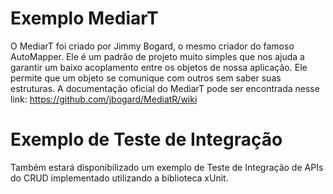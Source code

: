 # Exemplo MediarT
O MediarT foi criado por Jimmy Bogard, o mesmo criador do famoso AutoMapper. Ele é um padrão de projeto muito simples que nos ajuda a garantir um baixo acoplamento entre os objetos de nossa aplicação. Ele permite que um objeto se comunique com outros sem saber suas estruturas.
A documentação oficial do MediarT pode ser encontrada nesse link: https://github.com/jbogard/MediatR/wiki

# Exemplo de Teste de Integração
Também estará disponibilizado um exemplo de Teste de Integração de APIs do CRUD implementado utilizando a biblioteca xUnit.
